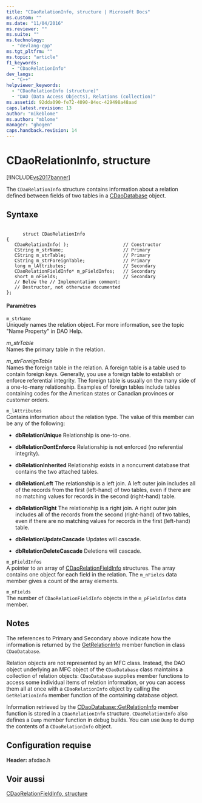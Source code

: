 ```yaml
---
title: "CDaoRelationInfo, structure | Microsoft Docs"
ms.custom: ""
ms.date: "11/04/2016"
ms.reviewer: ""
ms.suite: ""
ms.technology: 
  - "devlang-cpp"
ms.tgt_pltfrm: ""
ms.topic: "article"
f1_keywords: 
  - "CDaoRelationInfo"
dev_langs: 
  - "C++"
helpviewer_keywords: 
  - "CDaoRelationInfo (structure)"
  - "DAO (Data Access Objects), Relations (collection)"
ms.assetid: 92dda090-fe72-4090-84ec-429498a48aad
caps.latest.revision: 13
author: "mikeblome"
ms.author: "mblome"
manager: "ghogen"
caps.handback.revision: 14
---
```

# CDaoRelationInfo, structure
[!INCLUDE[vs2017banner](../../assembler/inline/includes/vs2017banner.md)]

The `CDaoRelationInfo` structure contains information about a relation defined between fields of two tables in a [CDaoDatabase](../../mfc/reference/cdaodatabase-class.md) object.  
  
## Syntaxe  
  
```  
  
      struct CDaoRelationInfo  
{  
   CDaoRelationInfo( );                    // Constructor  
   CString m_strName;                      // Primary  
   CString m_strTable;                     // Primary  
   CString m_strForeignTable;              // Primary  
   long m_lAttributes;                     // Secondary  
   CDaoRelationFieldInfo* m_pFieldInfos;   // Secondary  
   short m_nFields;                        // Secondary  
   // Below the // Implementation comment:  
   // Destructor, not otherwise documented  
};  
```  
  
#### Paramètres  
 `m_strName`  
 Uniquely names the relation object.  For more information, see the topic "Name Property" in DAO Help.  
  
 *m\_strTable*  
 Names the primary table in the relation.  
  
 *m\_strForeignTable*  
 Names the foreign table in the relation.  A foreign table is a table used to contain foreign keys.  Generally, you use a foreign table to establish or enforce referential integrity.  The foreign table is usually on the many side of a one\-to\-many relationship.  Examples of foreign tables include tables containing codes for the American states or Canadian provinces or customer orders.  
  
 `m_lAttributes`  
 Contains information about the relation type.  The value of this member can be any of the following:  
  
-   **dbRelationUnique** Relationship is one\-to\-one.  
  
-   **dbRelationDontEnforce** Relationship is not enforced \(no referential integrity\).  
  
-   **dbRelationInherited** Relationship exists in a noncurrent database that contains the two attached tables.  
  
-   **dbRelationLeft** The relationship is a left join.  A left outer join includes all of the records from the first \(left\-hand\) of two tables, even if there are no matching values for records in the second \(right\-hand\) table.  
  
-   **dbRelationRight** The relationship is a right join.  A right outer join includes all of the records from the second \(right\-hand\) of two tables, even if there are no matching values for records in the first \(left\-hand\) table.  
  
-   **dbRelationUpdateCascade** Updates will cascade.  
  
-   **dbRelationDeleteCascade** Deletions will cascade.  
  
 `m_pFieldInfos`  
 A pointer to an array of [CDaoRelationFieldInfo](../../mfc/reference/cdaorelationfieldinfo-structure.md) structures.  The array contains one object for each field in the relation.  The `m_nFields` data member gives a count of the array elements.  
  
 `m_nFields`  
 The number of `CDaoRelationFieldInfo` objects in the `m_pFieldInfos` data member.  
  
## Notes  
 The references to Primary and Secondary above indicate how the information is returned by the [GetRelationInfo](../Topic/CDaoDatabase::GetRelationInfo.md) member function in class `CDaoDatabase`.  
  
 Relation objects are not represented by an MFC class.  Instead, the DAO object underlying an MFC object of the `CDaoDatabase` class maintains a collection of relation objects: `CDaoDatabase` supplies member functions to access some individual items of relation information, or you can access them all at once with a `CDaoRelationInfo` object by calling the `GetRelationInfo` member function of the containing database object.  
  
 Information retrieved by the [CDaoDatabase::GetRelationInfo](../Topic/CDaoDatabase::GetRelationInfo.md) member function is stored in a `CDaoRelationInfo` structure.  `CDaoRelationInfo` also defines a `Dump` member function in debug builds.  You can use `Dump` to dump the contents of a `CDaoRelationInfo` object.  
  
## Configuration requise  
 **Header:** afxdao.h  
  
## Voir aussi  
 [CDaoRelationFieldInfo, structure](../../mfc/reference/cdaorelationfieldinfo-structure.md)